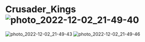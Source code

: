 # Crusader_Kings![photo_2022-12-02_21-49-40](https://user-images.githubusercontent.com/94204325/205374677-75748a02-4e13-4226-b01b-91349261e335.jpg)
![photo_2022-12-02_21-49-43](https://user-images.githubusercontent.com/94204325/205374680-1499d055-ed1f-4c85-9276-6f6fdf1463b6.jpg)
![photo_2022-12-02_21-49-46](https://user-images.githubusercontent.com/94204325/205374684-3616b97b-3ef6-4733-82fc-b81163dbbacd.jpg)
